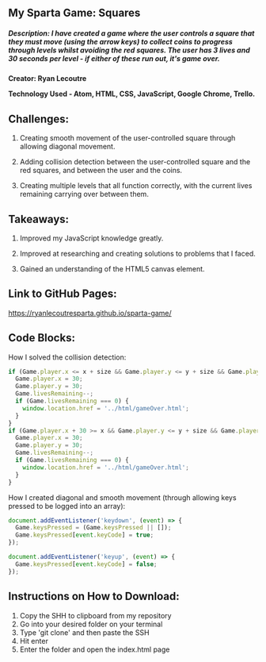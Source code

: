 ## My Sparta Game: Squares

##### Description: I have created a game where the user controls a square that they must move (using the arrow keys) to collect coins to progress through levels whilst avoiding the red squares. The user has 3 lives and 30 seconds per level - if either of these run out, it's game over.
**Creator: Ryan Lecoutre**

**Technology Used - Atom, HTML, CSS, JavaScript, Google Chrome, Trello.**

## Challenges:

1. Creating smooth movement of the user-controlled square through allowing diagonal movement.

2. Adding collision detection between the user-controlled square and the red squares, and between the user and the coins.

3. Creating multiple levels that all function correctly, with the current lives remaining carrying over between them.

## Takeaways:

1. Improved my JavaScript knowledge greatly.

2. Improved at researching and creating solutions to problems that I faced.

3. Gained an understanding of the HTML5 canvas element.

## Link to GitHub Pages:

https://ryanlecoutresparta.github.io/sparta-game/

## Code Blocks:

How I solved the collision detection:

```JavaScript
if (Game.player.x <= x + size && Game.player.y <= y + size && Game.player.y + 30 >= y && Game.player.x >= x){
  Game.player.x = 30;
  Game.player.y = 30;
  Game.livesRemaining--;
  if (Game.livesRemaining === 0) {
    window.location.href = '../html/gameOver.html';
  }
}
if (Game.player.x + 30 >= x && Game.player.y <= y + size && Game.player.y + 30 >= y && Game.player.x + 30 <= x + size){
  Game.player.x = 30;
  Game.player.y = 30;
  Game.livesRemaining--;
  if (Game.livesRemaining === 0) {
    window.location.href = '../html/gameOver.html';
  }
}
```

How I created diagonal and smooth movement (through allowing keys pressed to be logged into an array):

```JavaScript
document.addEventListener('keydown', (event) => {
  Game.keysPressed = (Game.keysPressed || []);
  Game.keysPressed[event.keyCode] = true;
});

document.addEventListener('keyup', (event) => {
  Game.keysPressed[event.keyCode] = false;
});
```

## Instructions on How to Download:

1. Copy the SHH to clipboard from my repository
2. Go into your desired folder on your terminal
3. Type 'git clone' and then paste the SSH
4. Hit enter
5. Enter the folder and open the index.html page
